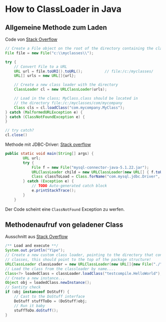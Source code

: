 # How to ClassLoader in Java


## Allgemeine Methode zum Laden

Code von [Stack  Overflow](https://stackoverflow.com/questions/6219829/method-to-dynamically-load-java-class-files)

```java
// Create a File object on the root of the directory containing the class file
File file = new File("c:\\myclasses\\");

try {
    // Convert File to a URL
    URL url = file.toURI().toURL();          // file:/c:/myclasses/
    URL[] urls = new URL[]{url};

    // Create a new class loader with the directory
    ClassLoader cl = new URLClassLoader(urls);

    // Load in the class; MyClass.class should be located in
    // the directory file:/c:/myclasses/com/mycompany
    Class cls = cl.loadClass("com.mycompany.MyClass");
} catch (MalformedURLException e) {
} catch (ClassNotFoundException e) {
}

// try catch?
cl.close()
```

Methode mit JDBC-Driver:
<a href="https://stackoverflow.com/questions/24938628/java-load-dynamically-jar">Stack overflow</a>
```java
public static void main(String[] args) {
        URL url;
        try {
            File f = new File("mysql-connector-java-5.1.22.jar");
            URLClassLoader child = new URLClassLoader(new URL[] { f.toURL() }, Plugin.class.getClassLoader());
            Class classToLoad = Class.forName("com.mysql.jdbc.Driver", true, child);
        } catch (Exception e) {
            // TODO Auto-generated catch block
            e.printStackTrace();
        }
    }
```
Der Code scheint eine `ClassNotFound` Exception zu werfen.

## Methodenaufruf von geladener Class

Ausschnitt aus [Stack Overflow](https://stackoverflow.com/questions/21544446/how-do-you-dynamically-compile-and-load-external-java-classes)

```java
/** Load and execute **/
System.out.println("Yipe");
// Create a new custom class loader, pointing to the directory that contains the compiled
// classes, this should point to the top of the package structure!
URLClassLoader classLoader = new URLClassLoader(new URL[]{new File("./").toURI().toURL()});
// Load the class from the classloader by name....
Class<?> loadedClass = classLoader.loadClass("testcompile.HelloWorld");
// Create a new instance...
Object obj = loadedClass.newInstance();
// Santity check
if (obj instanceof DoStuff) {
    // Cast to the DoStuff interface
    DoStuff stuffToDo = (DoStuff)obj;
    // Run it baby
    stuffToDo.doStuff();
}
```